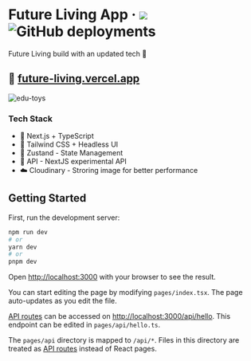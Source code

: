 <div>
  <h1>
    Future Living App
    &middot;
    <img src="https://img.shields.io/website?url=https%3A%2F%2Ffuture-living.vercel.app"/>
    <img alt="GitHub deployments" src="https://img.shields.io/github/deployments/raymondtju/future-living/production?label=production">
  </h1>
</div>

Future Living build with an updated tech 🤘

## 📘 [future-living.vercel.app](https://future-living.vercel.app/)
![edu-toys](https://res.cloudinary.com/dstfzlnsw/image/upload/v1680240592/future-living/cover-image_xnkrox.png)

### Tech Stack

- 🚀 Next.js + TypeScript
- 🍃 Tailwind CSS + Headless UI
- 🍕 Zustand - State Management
- 🎈 API - NextJS experimental API
- ☁️ Cloudinary - Stroring image for better performance

## Getting Started

First, run the development server:

```bash
npm run dev
# or
yarn dev
# or
pnpm dev
```

Open [http://localhost:3000](http://localhost:3000) with your browser to see the result.

You can start editing the page by modifying `pages/index.tsx`. The page auto-updates as you edit the file.

[API routes](https://nextjs.org/docs/api-routes/introduction) can be accessed on [http://localhost:3000/api/hello](http://localhost:3000/api/hello). This endpoint can be edited in `pages/api/hello.ts`.

The `pages/api` directory is mapped to `/api/*`. Files in this directory are treated as [API routes](https://nextjs.org/docs/api-routes/introduction) instead of React pages.
